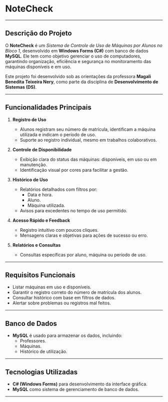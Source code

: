 # NoteCheck

---

## Descrição do Projeto
O **NoteCheck** é um *Sistema de Controle de Uso de Máquinas por Alunos no Bloco 1*, desenvolvido em **Windows Forms (C#)** com banco de dados **MySQL**. Ele tem como objetivo gerenciar o uso de computadores, garantindo organização, eficiência e segurança no monitoramento das máquinas disponíveis e em uso.

Este projeto foi desenvolvido sob as orientações da professora **Magali Benedita Teixeira Nery**, como parte da disciplina de **Desenvolvimento de Sistemas (DS)**.

---

## Funcionalidades Principais

1. **Registro de Uso**
   - Alunos registram seu número de matrícula, identificam a máquina utilizada e indicam o período de uso.
   - Suporte ao registro individual, mesmo em trabalhos colaborativos.

2. **Controle de Disponibilidade**
   - Exibição clara do status das máquinas: disponíveis, em uso ou em manutenção.
   - Identificação visual por cores para facilitar a gestão.

3. **Histórico de Uso**
   - Relatórios detalhados com filtros por:
     - Data e hora.
     - Aluno.
     - Máquina utilizada.
   - Avisos para excedentes no tempo de uso permitido.

4. **Acesso Rápido e Feedback**
   - Registro intuitivo com poucos cliques.
   - Mensagens claras e objetivas para ações de sucesso ou erro.

5. **Relatórios e Consultas**
   - Consultas específicas por aluno, máquina ou período de uso.

---

## Requisitos Funcionais

- Listar máquinas em uso e disponíveis.
- Garantir o registro correto do número de matrícula dos alunos.
- Consultar histórico com base em filtros de dados.
- Alertar sobre problemas ou registros mal feitos.

---

## Banco de Dados

- **MySQL** é usado para armazenar os dados, incluindo:
  - Professores.
  - Máquinas.
  - Histórico de utilização.

---

## Tecnologias Utilizadas

- **C# (Windows Forms)** para desenvolvimento da interface gráfica.
- **MySQL** como sistema de gerenciamento de banco de dados.

---
